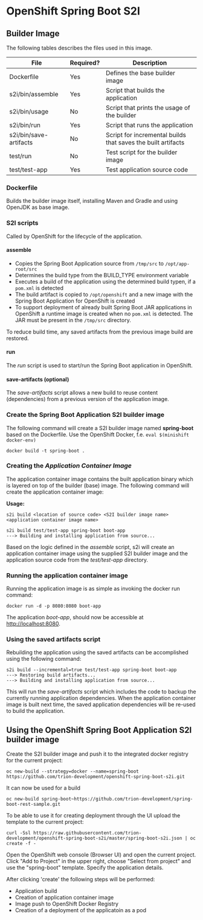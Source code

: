 # OpenShift Spring Boot S2I

## Builder Image
The following tables describes the files used in this image.

| File                   | Required? | Description                                                  |
|------------------------|-----------|--------------------------------------------------------------|
| Dockerfile             | Yes       | Defines the base builder image                               |
| s2i/bin/assemble       | Yes       | Script that builds the application                           |
| s2i/bin/usage          | No        | Script that prints the usage of the builder                  |
| s2i/bin/run            | Yes       | Script that runs the application                             |
| s2i/bin/save-artifacts | No        | Script for incremental builds that saves the built artifacts |
| test/run               | No        | Test script for the builder image                            |
| test/test-app          | Yes       | Test application source code                                 |

### Dockerfile
Builds the builder image itself, installing Maven and Gradle and using OpenJDK as base image.


### S2I scripts
Called by OpenShift for the lifecycle of the application.


#### assemble
- Copies the Spring Boot Application source from `/tmp/src` to `/opt/app-root/src`
- Determines the build type from the BUILD_TYPE environment variable
- Executes a build of the application using the determined build typen, if a `pom.xml` is detected
- The build artifact is copied to `/opt/openshift` and a new image with the Spring Boot Application for OpenShift is created
- To support deployment of already built Spring Boot JAR applications in OpenShift a runtime image is created when no `pom.xml` is detected. The JAR must be present in the `/tmp/src` directory.

To reduce build time, any saved artifacts from the previous image build are restored.

#### run
The *run* script is used to start/run the Spring Boot application in OpenShift.

#### save-artifacts (optional)
The *save-artifacts* script allows a new build to reuse content (dependencies) from a previous version of the application image.


### Create the Spring Boot Application S2I builder image
The following command will create a S2I builder image named **spring-boot** based on the Dockerfile.
Use the OpenShift Docker, f.e. `eval $(minishift docker-env)`

```
docker build -t spring-boot .
```

### Creating the *Application Container Image*
The application container image contains the built application binary which is layered on top of the builder (base) image.  The following command will create the application container image:

**Usage:**
```
s2i build <location of source code> <S2I builder image name> <application container image name>
```

```
s2i build test/test-app spring-boot boot-app
---> Building and installing application from source...
```
Based on the logic defined in the *assemble* script, s2i will create an application container image using the supplied S2I builder image and the application source code from the *test/test-app* directory.

### Running the application container image
Running the application image is as simple as invoking the docker run command:
```
docker run -d -p 8080:8080 boot-app
```
The application *boot-app*, should now be accessible at  [http://localhost:8080](http://localhost:8080).

### Using the saved artifacts script
Rebuilding the application using the saved artifacts can be accomplished using the following command:
```
s2i build --incremental=true test/test-app spring-boot boot-app
---> Restoring build artifacts...
---> Building and installing application from source...
```
This will run the *save-artifacts* script which includes the code to backup the currently running application dependencies. When the application container image is built next time, the saved application dependencies will be re-used to build the application.

## Using the OpenShift Spring Boot Application S2I builder image

Create the S2I builder image and push it to the integrated docker registry for the current project:

```
oc new-build --strategy=docker --name=spring-boot https://github.com/trion-development/openshift-spring-boot-s2i.git
```

It can now be used for a build

```
oc new-build spring-boot~https://github.com/trion-development/spring-boot-rest-sample.git
```

To be able to use it for creating deployment through the UI upload the template to the current project:

```
curl -Ssl https://raw.githubusercontent.com/trion-development/openshift-spring-boot-s2i/master/spring-boot-s2i.json | oc create -f -
```

Open the OpenShift web console (Browser UI) and open the current project.
Click "Add to Project" in the upper right, choose "Select from project" and use the "spring-boot" template.
Specify the application details.

After clicking 'create' the following steps will be performed:

- Application build
- Creation of application container image
- Image push to OpenShift Docker Registry
- Creation of a deployment of the applicatoin as a pod
